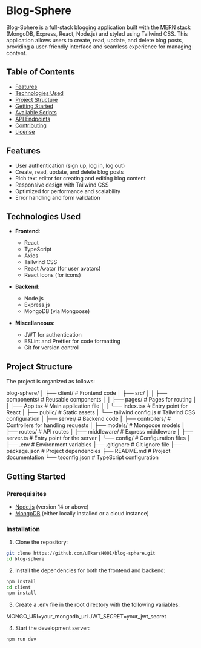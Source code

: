 # Blog-Sphere

Blog-Sphere is a full-stack blogging application built with the MERN stack (MongoDB, Express, React, Node.js) and styled using Tailwind CSS. This application allows users to create, read, update, and delete blog posts, providing a user-friendly interface and seamless experience for managing content.

## Table of Contents

- [Features](#features)
- [Technologies Used](#technologies-used)
- [Project Structure](#project-structure)
- [Getting Started](#getting-started)
- [Available Scripts](#available-scripts)
- [API Endpoints](#api-endpoints)
- [Contributing](#contributing)
- [License](#license)

## Features

- User authentication (sign up, log in, log out)
- Create, read, update, and delete blog posts
- Rich text editor for creating and editing blog content
- Responsive design with Tailwind CSS
- Optimized for performance and scalability
- Error handling and form validation

## Technologies Used

- **Frontend**:
  - React
  - TypeScript
  - Axios
  - Tailwind CSS
  - React Avatar (for user avatars)
  - React Icons (for icons)

- **Backend**:
  - Node.js
  - Express.js
  - MongoDB (via Mongoose)

- **Miscellaneous**:
  - JWT for authentication
  - ESLint and Prettier for code formatting
  - Git for version control

## Project Structure

The project is organized as follows:

blog-sphere/ │ ├── client/ # Frontend code │ ├── src/ │ │ ├── components/ # Reusable components │ │ ├── pages/ # Pages for routing │ │ ├── App.tsx # Main application file │ │ └── index.tsx # Entry point for React │ ├── public/ # Static assets │ └── tailwind.config.js # Tailwind CSS configuration │ ├── server/ # Backend code │ ├── controllers/ # Controllers for handling requests │ ├── models/ # Mongoose models │ ├── routes/ # API routes │ ├── middleware/ # Express middleware │ ├── server.ts # Entry point for the server │ └── config/ # Configuration files │ ├── .env # Environment variables ├── .gitignore # Git ignore file ├── package.json # Project dependencies ├── README.md # Project documentation └── tsconfig.json # TypeScript configuration



## Getting Started

### Prerequisites

- [Node.js](https://nodejs.org/) (version 14 or above)
- [MongoDB](https://www.mongodb.com/) (either locally installed or a cloud instance)

### Installation

1. Clone the repository:

```bash
git clone https://github.com/uTkarsH001/blog-sphere.git
cd blog-sphere
```

2. Install the dependencies for both the frontend and backend:

 ```bash
npm install
cd client
npm install
```

3. Create a .env file in the root directory with the following variables:

MONGO_URI=your_mongodb_uri
JWT_SECRET=your_jwt_secret

4. Start the development server:

```bash
npm run dev
```




